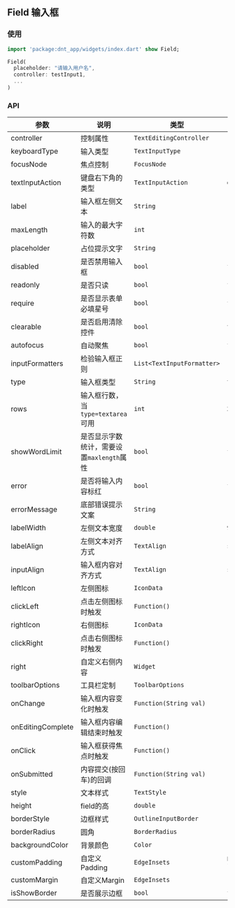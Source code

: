 ## Field 输入框

### 使用

```dart
import 'package:dnt_app/widgets/index.dart' show Field;

Field(
  placeholder: "请输入用户名",
  controller: testInput1,
  ...
)
```

### API

| 参数 | 说明 | 类型 | 默认值 |
| ------------ | ------------ | ------------ | ------------ |
| controller | 控制属性 | `TextEditingController` | - |
| keyboardType | 输入类型| `TextInputType` | - |
| focusNode | 焦点控制 | `FocusNode` | - |
| textInputAction | 键盘右下角的类型| `TextInputAction` | `done` |
| label | 输入框左侧文本 | `String` | - |
| maxLength | 输入的最大字符数 | `int` | - |
| placeholder | 占位提示文字 | `String` | - |
| disabled | 是否禁用输入框 | `bool` | `false` |
| readonly | 是否只读 | `bool` | `false` |
| require | 是否显示表单必填星号 | `bool` | `false` |
| clearable | 是否启用清除控件 | `bool` | `true` |
| autofocus | 自动聚焦 | `bool` | `false` |
| inputFormatters | 检验输入框正则 | `List<TextInputFormatter>` | - |
| type | 输入框类型| `String` | `text` |
| rows | 输入框行数，当`type=textarea`可用 | `int` | `2` |
| showWordLimit | 是否显示字数统计，需要设置`maxlength`属性 | `bool` | `false` |
| error | 是否将输入内容标红 | `bool` | `false` |
| errorMessage | 底部错误提示文案 | `String` | - |
| labelWidth | 左侧文本宽度 | `double` | `90.0` |
| labelAlign | 左侧文本对齐方式 | `TextAlign` | `start` |
| inputAlign | 输入框内容对齐方式 | `TextAlign` | `start` |
| leftIcon | 左侧图标 | `IconData` | - |
| clickLeft | 点击左侧图标时触发 | `Function()` | - |
| rightIcon | 右侧图标 | `IconData` | - |
| clickRight | 点击右侧图标时触发 | `Function()` | - |
| right | 自定义右侧内容 | `Widget` | - |
| toolbarOptions | 工具栏定制 | `ToolbarOptions` | - |
| onChange | 输入框内容变化时触发 | `Function(String val)` | - |
| onEditingComplete | 输入框内容编辑结束时触发 | `Function()` | - |
| onClick | 输入框获得焦点时触发 | `Function()` | - |
| onSubmitted | 内容提交(按回车)的回调 | `Function(String val)` | - |
| style | 文本样式 | `TextStyle` | - |
| height | field的高 | `double` | - |
| borderStyle | 边框样式 | `OutlineInputBorder` | - |
| borderRadius | 圆角 | `BorderRadius` | - |
| backgroundColor | 背景颜色 | `Color` | - |
| customPadding | 自定义Padding | `EdgeInsets` | `EdgeInsets.symmetric(horizontal: 15)` |
| customMargin | 自定义Margin | `EdgeInsets` | - |
| isShowBorder | 是否展示边框 | `bool` | `false` |